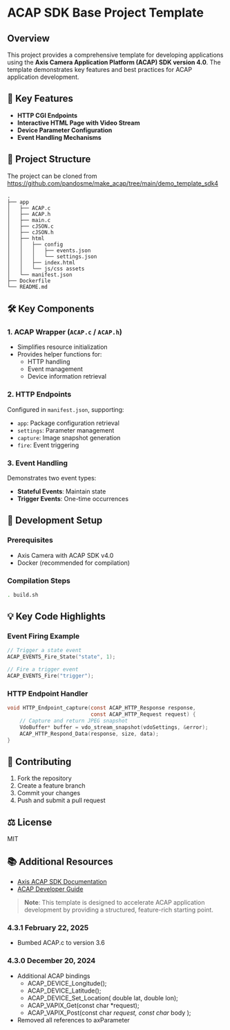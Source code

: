 # ACAP SDK Base Project Template

## Overview

This project provides a comprehensive template for developing applications using the **Axis Camera Application Platform (ACAP) SDK version 4.0**. The template demonstrates key features and best practices for ACAP application development.

## 🚀 Key Features

- **HTTP CGI Endpoints**
- **Interactive HTML Page with Video Stream**
- **Device Parameter Configuration**
- **Event Handling Mechanisms**

## 📂 Project Structure
The project can be cloned from https://github.com/pandosme/make_acap/tree/main/demo_template_sdk4
```
.
├── app
│   ├── ACAP.c
│   ├── ACAP.h
│   ├── main.c
│   ├── cJSON.c
│   ├── cJSON.h
│   ├── html
│   │   ├── config
│   │   │   ├── events.json
│   │   │   └── settings.json
│   │   ├── index.html
│   │   └── js/css assets
│   └── manifest.json
├── Dockerfile
└── README.md
```

## 🛠 Key Components

### 1. ACAP Wrapper (`ACAP.c` / `ACAP.h`)
- Simplifies resource initialization
- Provides helper functions for:
  - HTTP handling
  - Event management
  - Device information retrieval

### 2. HTTP Endpoints
Configured in `manifest.json`, supporting:
- `app`: Package configuration retrieval
- `settings`: Parameter management
- `capture`: Image snapshot generation
- `fire`: Event triggering

### 3. Event Handling
Demonstrates two event types:
- **Stateful Events**: Maintain state
- **Trigger Events**: One-time occurrences

## 🔧 Development Setup

### Prerequisites
- Axis Camera with ACAP SDK v4.0
- Docker (recommended for compilation)

### Compilation Steps
```bash
. build.sh
```

## 💡 Key Code Highlights

### Event Firing Example
```c
// Trigger a state event
ACAP_EVENTS_Fire_State("state", 1);

// Fire a trigger event
ACAP_EVENTS_Fire("trigger");
```

### HTTP Endpoint Handler
```c
void HTTP_Endpoint_capture(const ACAP_HTTP_Response response, 
                           const ACAP_HTTP_Request request) {
    // Capture and return JPEG snapshot
    VdoBuffer* buffer = vdo_stream_snapshot(vdoSettings, &error);
    ACAP_HTTP_Respond_Data(response, size, data);
}
```

## 🤝 Contributing

1. Fork the repository
2. Create a feature branch
3. Commit your changes
4. Push and submit a pull request

## ⚖️ License

MIT


## 📚 Additional Resources

- [Axis ACAP SDK Documentation](https://www.axis.com/developer-community)
- [ACAP Developer Guide](https://developer.axis.com)

> **Note**: This template is designed to accelerate ACAP application development by providing a structured, feature-rich starting point.

### 4.3.1	February 22, 2025
- Bumbed ACAP.c to version 3.6

### 4.3.0	December 20, 2024
- Additional ACAP bindings
	* ACAP_DEVICE_Longitude();
	* ACAP_DEVICE_Latitude();
	* ACAP_DEVICE_Set_Location( double lat, double lon);
	* ACAP_VAPIX_Get(const char *request);
	* ACAP_VAPIX_Post(const char *request, const char* body );
- Removed all references to axParameter
